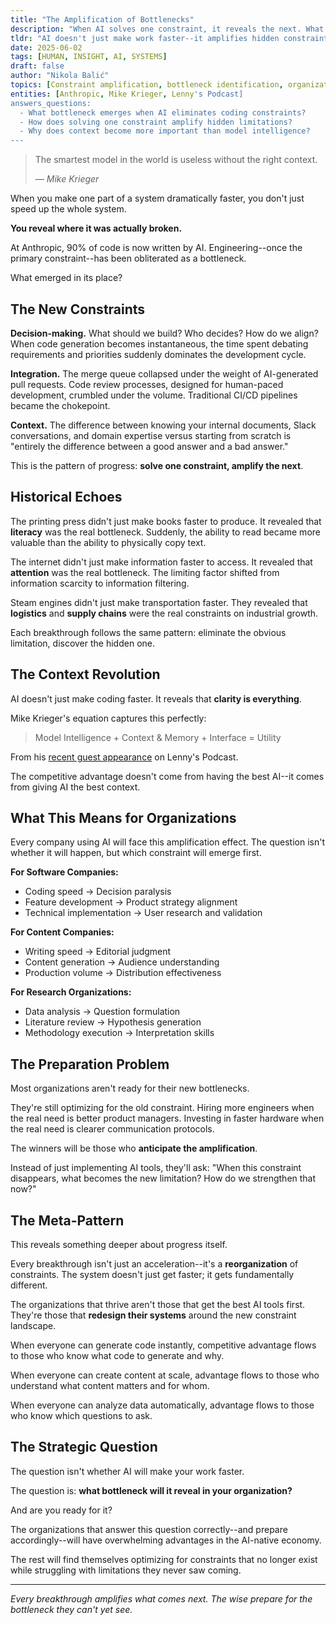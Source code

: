 ```yaml
---
title: "The Amplification of Bottlenecks"
description: "When AI solves one constraint, it reveals the next. What bottleneck will emerge when coding stops being the limitation?"
tldr: "AI doesn't just make work faster--it amplifies hidden constraints. At Anthropic, eliminating coding bottlenecks revealed decision-making, integration, and context as the real limitations. Every breakthrough follows this pattern: solve one constraint, amplify the next."
date: 2025-06-02
tags: [HUMAN, INSIGHT, AI, SYSTEMS]
draft: false
author: "Nikola Balić"
topics: [Constraint amplification, bottleneck identification, organizational scaling, context management, AI productivity paradox]
entities: [Anthropic, Mike Krieger, Lenny's Podcast]
answers_questions:
  - What bottleneck emerges when AI eliminates coding constraints?
  - How does solving one constraint amplify hidden limitations?
  - Why does context become more important than model intelligence?
---
```


<blockquote class="featured-quote primary">
    <p>The smartest model in the world is useless without the right context.</p>
    <cite>— Mike Krieger</cite>
</blockquote>

When you make one part of a system dramatically faster, you don't just speed up the whole system.

**You reveal where it was actually broken.**

At Anthropic, 90% of code is now written by AI. Engineering--once the primary constraint--has been obliterated as a bottleneck.

What emerged in its place?

## The New Constraints

**Decision-making.** What should we build? Who decides? How do we align? When code generation becomes instantaneous, the time spent debating requirements and priorities suddenly dominates the development cycle.

**Integration.** The merge queue collapsed under the weight of AI-generated pull requests. Code review processes, designed for human-paced development, crumbled under the volume. Traditional CI/CD pipelines became the chokepoint.

**Context.** The difference between knowing your internal documents, Slack conversations, and domain expertise versus starting from scratch is "entirely the difference between a good answer and a bad answer."

This is the pattern of progress: **solve one constraint, amplify the next**.

## Historical Echoes

The printing press didn't just make books faster to produce. It revealed that **literacy** was the real bottleneck. Suddenly, the ability to read became more valuable than the ability to physically copy text.

The internet didn't just make information faster to access. It revealed that **attention** was the real bottleneck. The limiting factor shifted from information scarcity to information filtering.

Steam engines didn't just make transportation faster. They revealed that **logistics** and **supply chains** were the real constraints on industrial growth.

Each breakthrough follows the same pattern: eliminate the obvious limitation, discover the hidden one.

## The Context Revolution

AI doesn't just make coding faster. It reveals that **clarity is everything**.

Mike Krieger's equation captures this perfectly:

<blockquote class="featured-quote accent">
    <p>Model Intelligence + Context & Memory + Interface = Utility</p>
</blockquote>

From his [recent guest appearance](https://www.youtube.com/watch?v=DKrBGOFs0GY) on Lenny's Podcast.

The competitive advantage doesn't come from having the best AI--it comes from giving AI the best context.

## What This Means for Organizations

Every company using AI will face this amplification effect. The question isn't whether it will happen, but which constraint will emerge first.

**For Software Companies:**
- Coding speed → Decision paralysis
- Feature development → Product strategy alignment
- Technical implementation → User research and validation

**For Content Companies:**
- Writing speed → Editorial judgment
- Content generation → Audience understanding
- Production volume → Distribution effectiveness

**For Research Organizations:**
- Data analysis → Question formulation
- Literature review → Hypothesis generation
- Methodology execution → Interpretation skills

## The Preparation Problem

Most organizations aren't ready for their new bottlenecks.

They're still optimizing for the old constraint. Hiring more engineers when the real need is better product managers. Investing in faster hardware when the real need is clearer communication protocols.

The winners will be those who **anticipate the amplification**.

Instead of just implementing AI tools, they'll ask: "When this constraint disappears, what becomes the new limitation? How do we strengthen that now?"

## The Meta-Pattern

This reveals something deeper about progress itself.

Every breakthrough isn't just an acceleration--it's a **reorganization** of constraints. The system doesn't just get faster; it gets fundamentally different.

The organizations that thrive aren't those that get the best AI tools first. They're those that **redesign their systems** around the new constraint landscape.

When everyone can generate code instantly, competitive advantage flows to those who know what code to generate and why.

When everyone can create content at scale, advantage flows to those who understand what content matters and for whom.

When everyone can analyze data automatically, advantage flows to those who know which questions to ask.

## The Strategic Question

The question isn't whether AI will make your work faster.

The question is: **what bottleneck will it reveal in your organization?**

And are you ready for it?

The organizations that answer this question correctly--and prepare accordingly--will have overwhelming advantages in the AI-native economy.

The rest will find themselves optimizing for constraints that no longer exist while struggling with limitations they never saw coming.

---

*Every breakthrough amplifies what comes next. The wise prepare for the bottleneck they can't yet see.*